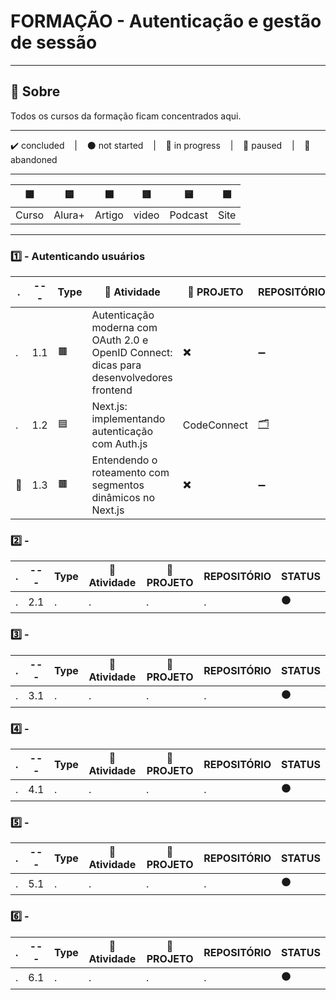 # FORMAÇÃO - Autenticação e gestão de sessão

---

## 📌 Sobre
  Todos os cursos da formação ficam concentrados aqui.

---

<p>
  ✔️ concluded &nbsp;&nbsp;&nbsp;|&nbsp;&nbsp;&nbsp;
  ⚫ not started &nbsp;&nbsp;&nbsp;|&nbsp;&nbsp;&nbsp;
  🔵 in progress &nbsp;&nbsp;&nbsp;|&nbsp;&nbsp;&nbsp;
  🔶 paused &nbsp;&nbsp;&nbsp;|&nbsp;&nbsp;&nbsp;
  🔴 abandoned 
</p>

---
| 🟪 | 🟦 | 🟫 | 🟥 | 🟨 | 🟩 |
| --- | --- | --- | --- | --- | --- |
| Curso | Alura+ | Artigo | video | Podcast | Site |

---

### 1️⃣ - Autenticando usuários
| . | --- | Type | 📘 Atividade | 🔗 PROJETO | REPOSITÓRIO | STATUS |
| --- | --- | --- | --- | --- | --- | --- |
| . | 1.1 | 🟫 | Autenticação moderna com OAuth 2.0 e OpenID Connect: dicas para desenvolvedores frontend | ✖️ | ➖ | ✔️ |
| . | 1.2 | 🟦 | Next.js: implementando autenticação com Auth.js | CodeConnect | [🗂️](./Implementando_Autenticacao_com_AuthJS/) | 🔵 |
| 🚩 | 1.3 | 🟫 | Entendendo o roteamento com segmentos dinâmicos no Next.js | ✖️ | ➖ | ⚫ |



### 2️⃣ - ####

| . | --- | Type | 📘 Atividade | 🔗 PROJETO | REPOSITÓRIO | STATUS |
| --- | --- | --- | --- | --- | --- | --- |
| . | 2.1 | . | . | . | . | ⚫ |


### 3️⃣ - ####

| . | --- | Type | 📘 Atividade | 🔗 PROJETO | REPOSITÓRIO | STATUS |
| --- | --- | --- | --- | --- | --- | --- |
| . | 3.1 | . | . | . | . | ⚫ |


### 4️⃣ - ####

| . | --- | Type | 📘 Atividade | 🔗 PROJETO | REPOSITÓRIO | STATUS |
| --- | --- | --- | --- | --- | --- | --- |
| . | 4.1 | . | . | . | . | ⚫ |


### 5️⃣ - ####

| . | --- | Type | 📘 Atividade | 🔗 PROJETO | REPOSITÓRIO | STATUS |
| --- | --- | --- | --- | --- | --- | --- |
| . | 5.1 | . | . | . | . | ⚫ |


### 6️⃣ - ####

| . | --- | Type | 📘 Atividade | 🔗 PROJETO | REPOSITÓRIO | STATUS |
| --- | --- | --- | --- | --- | --- | --- |
| . | 6.1 | . | . | . | . | ⚫ |